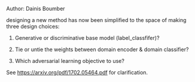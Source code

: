 Author: Dainis Boumber

designing a new method has now been simplified to the space of making
three design choices:

1. Generative or discriminative base model (label_classfifer)?

2. Tie or untie the weights between domain encoder & domain classifier?

3. Which adversarial learning objective to use?

See https://arxiv.org/pdf/1702.05464.pdf for clarification.